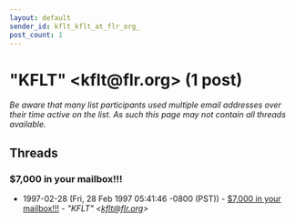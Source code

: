 ```yaml
---
layout: default
sender_id: kflt_kflt_at_flr_org_
post_count: 1
---
```


# "KFLT" <kflt<span>@</span>flr.org> (1 post)

_Be aware that many list participants used multiple email addresses over their time active on the list. As such this page may not contain all threads available._

## Threads

### $7,000 in your mailbox!!!
+ 1997-02-28 (Fri, 28 Feb 1997 05:41:46 -0800 (PST)) - [$7,000 in your mailbox!!!](/archive/1997/02/ec21b338887cf25f9afa8c067b6dceb176d72da106a171672b1f38578ec9d1ae) - _"KFLT" \<kflt@flr.org\>_

